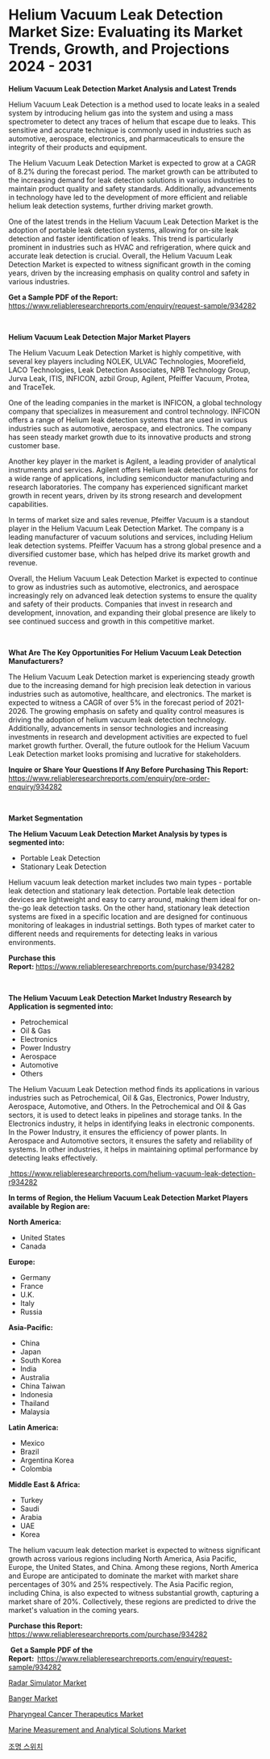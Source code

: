 <p><h1>Helium Vacuum Leak Detection Market Size: Evaluating its Market Trends, Growth, and Projections 2024 - 2031</h1></p><p><strong>Helium Vacuum Leak Detection Market Analysis and Latest Trends</strong></p>
<p><p>Helium Vacuum Leak Detection is a method used to locate leaks in a sealed system by introducing helium gas into the system and using a mass spectrometer to detect any traces of helium that escape due to leaks. This sensitive and accurate technique is commonly used in industries such as automotive, aerospace, electronics, and pharmaceuticals to ensure the integrity of their products and equipment.</p><p>The Helium Vacuum Leak Detection Market is expected to grow at a CAGR of 8.2% during the forecast period. The market growth can be attributed to the increasing demand for leak detection solutions in various industries to maintain product quality and safety standards. Additionally, advancements in technology have led to the development of more efficient and reliable helium leak detection systems, further driving market growth.</p><p>One of the latest trends in the Helium Vacuum Leak Detection Market is the adoption of portable leak detection systems, allowing for on-site leak detection and faster identification of leaks. This trend is particularly prominent in industries such as HVAC and refrigeration, where quick and accurate leak detection is crucial. Overall, the Helium Vacuum Leak Detection Market is expected to witness significant growth in the coming years, driven by the increasing emphasis on quality control and safety in various industries.</p></p>
<p><strong>Get a Sample PDF of the Report:&nbsp;</strong> <a href="https://www.reliableresearchreports.com/enquiry/request-sample/934282">https://www.reliableresearchreports.com/enquiry/request-sample/934282</a></p>
<p>&nbsp;</p>
<p><strong>Helium Vacuum Leak Detection Major Market Players</strong></p>
<p><p>The Helium Vacuum Leak Detection Market is highly competitive, with several key players including NOLEK, ULVAC Technologies, Moorefield, LACO Technologies, Leak Detection Associates, NPB Technology Group, Jurva Leak, ITIS, INFICON, azbil Group, Agilent, Pfeiffer Vacuum, Protea, and TraceTek.</p><p>One of the leading companies in the market is INFICON, a global technology company that specializes in measurement and control technology. INFICON offers a range of Helium leak detection systems that are used in various industries such as automotive, aerospace, and electronics. The company has seen steady market growth due to its innovative products and strong customer base.</p><p>Another key player in the market is Agilent, a leading provider of analytical instruments and services. Agilent offers Helium leak detection solutions for a wide range of applications, including semiconductor manufacturing and research laboratories. The company has experienced significant market growth in recent years, driven by its strong research and development capabilities.</p><p>In terms of market size and sales revenue, Pfeiffer Vacuum is a standout player in the Helium Vacuum Leak Detection Market. The company is a leading manufacturer of vacuum solutions and services, including Helium leak detection systems. Pfeiffer Vacuum has a strong global presence and a diversified customer base, which has helped drive its market growth and revenue.</p><p>Overall, the Helium Vacuum Leak Detection Market is expected to continue to grow as industries such as automotive, electronics, and aerospace increasingly rely on advanced leak detection systems to ensure the quality and safety of their products. Companies that invest in research and development, innovation, and expanding their global presence are likely to see continued success and growth in this competitive market.</p></p>
<p>&nbsp;</p>
<p><strong>What Are The Key Opportunities For Helium Vacuum Leak Detection Manufacturers?</strong></p>
<p><p>The Helium Vacuum Leak Detection market is experiencing steady growth due to the increasing demand for high precision leak detection in various industries such as automotive, healthcare, and electronics. The market is expected to witness a CAGR of over 5% in the forecast period of 2021-2026. The growing emphasis on safety and quality control measures is driving the adoption of helium vacuum leak detection technology. Additionally, advancements in sensor technologies and increasing investments in research and development activities are expected to fuel market growth further. Overall, the future outlook for the Helium Vacuum Leak Detection market looks promising and lucrative for stakeholders.</p></p>
<p><strong>Inquire or Share Your Questions If Any Before Purchasing This Report:</strong> <a href="https://www.reliableresearchreports.com/enquiry/pre-order-enquiry/934282">https://www.reliableresearchreports.com/enquiry/pre-order-enquiry/934282</a></p>
<p>&nbsp;</p>
<p><strong>Market Segmentation</strong></p>
<p><strong>The Helium Vacuum Leak Detection Market Analysis by types is segmented into:</strong></p>
<p><ul><li>Portable Leak Detection</li><li>Stationary Leak Detection</li></ul></p>
<p><p>Helium vacuum leak detection market includes two main types - portable leak detection and stationary leak detection. Portable leak detection devices are lightweight and easy to carry around, making them ideal for on-the-go leak detection tasks. On the other hand, stationary leak detection systems are fixed in a specific location and are designed for continuous monitoring of leakages in industrial settings. Both types of market cater to different needs and requirements for detecting leaks in various environments.</p></p>
<p><strong>Purchase this Report:&nbsp;</strong><a href="https://www.reliableresearchreports.com/purchase/934282">https://www.reliableresearchreports.com/purchase/934282</a></p>
<p>&nbsp;</p>
<p><strong>The Helium Vacuum Leak Detection Market Industry Research by Application is segmented into:</strong></p>
<p><ul><li>Petrochemical</li><li>Oil & Gas</li><li>Electronics</li><li>Power Industry</li><li>Aerospace</li><li>Automotive</li><li>Others</li></ul></p>
<p><p>The Helium Vacuum Leak Detection method finds its applications in various industries such as Petrochemical, Oil & Gas, Electronics, Power Industry, Aerospace, Automotive, and Others. In the Petrochemical and Oil & Gas sectors, it is used to detect leaks in pipelines and storage tanks. In the Electronics industry, it helps in identifying leaks in electronic components. In the Power Industry, it ensures the efficiency of power plants. In Aerospace and Automotive sectors, it ensures the safety and reliability of systems. In other industries, it helps in maintaining optimal performance by detecting leaks effectively.</p></p>
<p><a href="https://www.reliableresearchreports.com/helium-vacuum-leak-detection-r934282">&nbsp;https://www.reliableresearchreports.com/helium-vacuum-leak-detection-r934282</a></p>
<p><strong>In terms of Region, the Helium Vacuum Leak Detection Market Players available by Region are:</strong></p>
<p>
    <p> <strong> North America: </strong>
        <ul>
            <li>United States</li>
            <li>Canada</li>
        </ul>
        </p> 
    <p> <strong> Europe: </strong>
        <ul>
            <li>Germany</li>
            <li>France</li>
            <li>U.K.</li>
            <li>Italy</li>
            <li>Russia</li>
        </ul>
        </p> 
    <p> <strong> Asia-Pacific: </strong>
        <ul>
            <li>China</li>
            <li>Japan</li>
            <li>South Korea</li>
            <li>India</li>
            <li>Australia</li>
            <li>China Taiwan</li>
            <li>Indonesia</li>
            <li>Thailand</li>
            <li>Malaysia</li>
        </ul>
        </p> 
    <p> <strong> Latin America: </strong>
        <ul>
            <li>Mexico</li>
            <li>Brazil</li>
            <li>Argentina Korea</li>
            <li>Colombia</li>
        </ul>
        </p> 
    <p> <strong> Middle East & Africa: </strong>
        <ul>
            <li>Turkey</li>
            <li>Saudi</li>
            <li>Arabia</li>
            <li>UAE</li>
            <li>Korea</li>
        </ul>
    </p>
    </p>
<p><p>The helium vacuum leak detection market is expected to witness significant growth across various regions including North America, Asia Pacific, Europe, the United States, and China. Among these regions, North America and Europe are anticipated to dominate the market with market share percentages of 30% and 25% respectively. The Asia Pacific region, including China, is also expected to witness substantial growth, capturing a market share of 20%. Collectively, these regions are predicted to drive the market's valuation in the coming years.</p></p>
<p><strong>Purchase this Report: </strong><a href="https://www.reliableresearchreports.com/purchase/934282">https://www.reliableresearchreports.com/purchase/934282</a></p>
<p>&nbsp;<strong>Get a Sample PDF of the Report:&nbsp;&nbsp;</strong><a href="https://www.reliableresearchreports.com/enquiry/request-sample/934282">https://www.reliableresearchreports.com/enquiry/request-sample/934282</a></p>
<p><strong></strong></p>
<p><p><a href="https://www.linkedin.com/pulse/radar-simulator-market-size-trends-complete-industry-overview-uarwe">Radar Simulator Market</a></p><p><a href="https://www.linkedin.com/pulse/banger-market-research-report-its-history-forecast-2024-2031-uhezf">Banger Market</a></p><p><a href="https://github.com/kosella/Market-Research-Report-List-3/blob/main/pharyngeal-cancer-therapeutics-market.md">Pharyngeal Cancer Therapeutics Market</a></p><p><a href="https://github.com/kufem1/Market-Research-Report-List-2/blob/main/marine-measurement-and-analytical-solutions-market.md">Marine Measurement and Analytical Solutions Market</a></p><p><a href="https://github.com/chupp85/Market-Research-Report-List-1/blob/main/302942454344.md">조명 스위치</a></p></p>